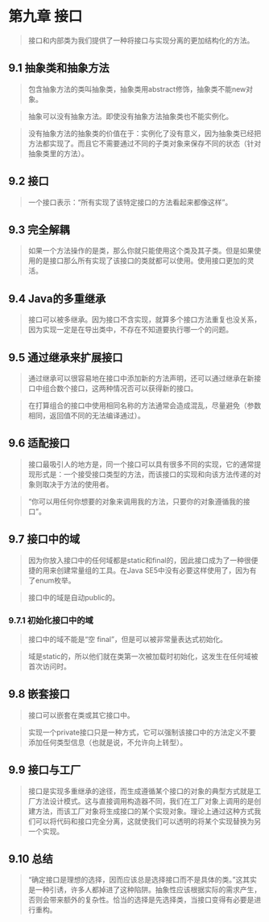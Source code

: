 # 第九章 接口
> 接口和内部类为我们提供了一种将接口与实现分离的更加结构化的方法。

## 9.1 抽象类和抽象方法
> 包含抽象方法的类叫抽象类，抽象类用abstract修饰，抽象类不能new对象。

> 抽象可以没有抽象方法。即使没有抽象方法抽象类也不能实例化。

> 没有抽象方法的抽象类的价值在于：实例化了没有意义，因为抽象类已经把方法都实现了。而且它不需要通过不同的子类对象来保存不同的状态（针对抽象类里的方法）。

## 9.2 接口
> 一个接口表示：“所有实现了该特定接口的方法看起来都像这样”。

## 9.3 完全解耦
> 如果一个方法操作的是类，那么你就只能使用这个类及其子类。但是如果使用的是接口那么所有实现了该接口的类就都可以使用。使用接口更加的灵活。

## 9.4 Java的多重继承
> 接口可以被多继承。因为接口不含实现，就算多个接口方法重复也没关系，因为实现一定是在导出类中，不存在不知道要执行哪一个的问题。

## 9.5 通过继承来扩展接口
> 通过继承可以很容易地在接口中添加新的方法声明，还可以通过继承在新接口中组合数个接口，这两种情况否可以获得新的接口。

> 在打算组合的接口中使用相同名称的方法通常会造成混乱，尽量避免（参数相同，返回值不同的无法编译通过）。

## 9.6 适配接口
> 接口最吸引人的地方是，同一个接口可以具有很多不同的实现，它的通常提现形式是：一个接受接口类型的方法，而该接口的实现和向该方法传递的对象则取决于方法的使用者。

> “你可以用任何你想要的对象来调用我的方法，只要你的对象遵循我的接口”。

## 9.7 接口中的域
> 因为你放入接口中的任何域都是static和final的，因此接口成为了一种很便捷的用来创建常量组的工具。在Java SE5中没有必要这样使用了，因为有了enum枚举。

> 接口中的域是自动public的。

### 9.7.1 初始化接口中的域
> 接口中的域不能是“空 final”，但是可以被非常量表达式初始化。

> 域是static的，所以他们就在类第一次被加载时初始化，这发生在任何域被首次访问时。

## 9.8 嵌套接口
> 接口可以嵌套在类或其它接口中。

> 实现一个private接口只是一种方式，它可以强制该接口中的方法定义不要添加任何类型信息（也就是说，不允许向上转型）。

## 9.9 接口与工厂
> 接口是实现多重继承的途径，而生成遵循某个接口的对象的典型方式就是工厂方法设计模式。这与直接调用构造器不同，我们在工厂对象上调用的是创建方法，而该工厂对象将生成接口的某个实现对象。理论上通过这种方式我们可以将代码和接口完全分离，这就使我们可以透明的将某个实现替换为另一个实现。

## 9.10 总结
> “确定接口是理想的选择，因而应该总是选择接口而不是具体的类。”这其实是一种引诱，许多人都掉进了这种陷阱。抽象性应该根据实际的需求产生，否则会带来额外的复杂性。恰当的选择是先选择类，当接口变得有必要是进行重构。
 